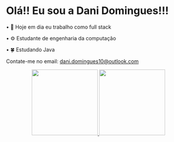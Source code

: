 # Olá!! Eu sou a Dani Domingues!!! 

• 🌱 Hoje em dia eu trabalho como full stack

• ⚙  Estudante de engenharia da computação

• 🍀 Estudando Java

Contate-me no email: dani.domingues10@outlook.com

<div align="center">
  <a href="https://github.com/dani-domingues">
  <img height="180em" src="https://github-readme-stats.vercel.app/api?username=dani-domingues&show_icons=true&theme=tokyonight&include_all_commits=true&count_private=true"/>
  <img height="180em" src="https://github-readme-stats.vercel.app/api/top-langs/?username=dani-domingues&layout=compact&langs_count=7&theme=tokyonight"/>
</div>
